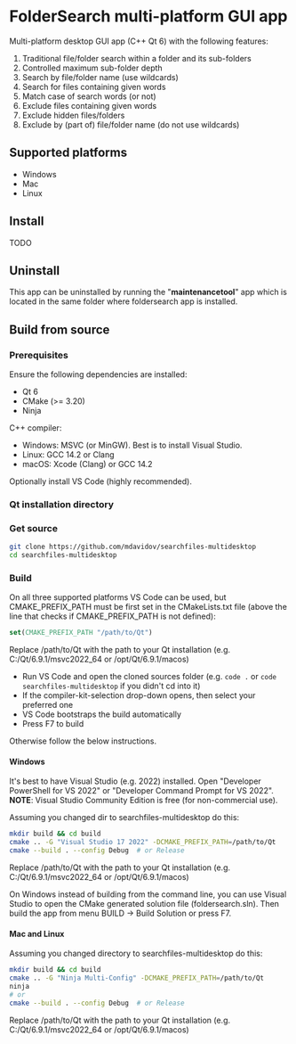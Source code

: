 # FolderSearch multi-platform GUI app

Multi-platform desktop GUI app (C++ Qt 6) with the following features:

1. Traditional file/folder search within a folder and its sub-folders
1. Controlled maximum sub-folder depth
1. Search by file/folder name (use wildcards)
1. Search for files containing given words
1. Match case of search words (or not)
1. Exclude files containing given words
1. Exclude hidden files/folders
1. Exclude by (part of) file/folder name (do not use wildcards)

## Supported platforms

* Windows
* Mac
* Linux

## Install

TODO

## Uninstall

This app can be uninstalled by running the "__maintenancetool__"
app which is located in the same folder where foldersearch app
is installed.

## Build from source

### Prerequisites

Ensure the following dependencies are installed:

* Qt 6
* CMake (>= 3.20)
* Ninja

C++ compiler:

* Windows: MSVC (or MinGW). Best is to install Visual Studio.
* Linux: GCC 14.2 or Clang
* macOS: Xcode (Clang) or GCC 14.2

Optionally install VS Code (highly recommended).

### Qt installation directory

### Get source

```bash
git clone https://github.com/mdavidov/searchfiles-multidesktop
cd searchfiles-multidesktop
```

### Build

On all three supported platforms VS Code can be used, but CMAKE_PREFIX_PATH
must be first set in the CMakeLists.txt file (above the line that checks
if CMAKE_PREFIX_PATH is not defined):

```cmake
set(CMAKE_PREFIX_PATH "/path/to/Qt")
```

Replace /path/to/Qt with the path to your Qt installation
(e.g. C:/Qt/6.9.1/msvc2022_64 or /opt/Qt/6.9.1/macos)

* Run VS Code and open the cloned sources folder (e.g. ```code .``` or ```code searchfiles-multidesktop``` if you didn't cd into it)
* If the compiler-kit-selection drop-down opens, then select your preferred one
* VS Code bootstraps the build automatically
* Press F7 to build

Otherwise follow the below instructions.

#### Windows

It's best to have Visual Studio (e.g. 2022) installed.
Open "Developer PowerShell for VS 2022" or "Developer Command Prompt for VS 2022". 
__NOTE__: Visual Studio Community Edition is free (for non-commercial use).

Assuming you changed dir to searchfiles-multidesktop do this:

```bash
mkdir build && cd build
cmake .. -G "Visual Studio 17 2022" -DCMAKE_PREFIX_PATH=/path/to/Qt
cmake --build . --config Debug  # or Release
```

Replace /path/to/Qt with the path to your Qt installation
(e.g. C:/Qt/6.9.1/msvc2022_64 or /opt/Qt/6.9.1/macos)

On Windows instead of building from the command line,
you can use Visual Studio to open the CMake generated
solution file (foldersearch.sln). Then build the app from
menu BUILD -> Build Solution or press F7.

#### Mac and Linux

Assuming you changed directory to searchfiles-multidesktop do this:

```bash
mkdir build && cd build
cmake .. -G "Ninja Multi-Config" -DCMAKE_PREFIX_PATH=/path/to/Qt
ninja
# or
cmake --build . --config Debug  # or Release
```

Replace /path/to/Qt with the path to your Qt installation
(e.g. C:/Qt/6.9.1/msvc2022_64 or /opt/Qt/6.9.1/macos)
